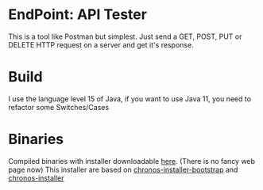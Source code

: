 # EndPoint: API Tester

This is a tool like Postman but simplest.
Just send a GET, POST, PUT or DELETE HTTP request on a server and get it's response.

# Build

I use the language level 15 of Java, if you want to use Java 11, you need to refactor some Switches/Cases

# Binaries

Compiled binaries with installer downloadable [here](https://alexisdelhaie.ovh/dlcenter/endpoint-installer.exe). (There is no fancy web page now)
This installer are based on [chronos-installer-bootstrap](https://github.com/alexlegarnd/chronos-installer-bootstrap) and [chronos-installer](https://github.com/alexlegarnd/chronos-installer)
